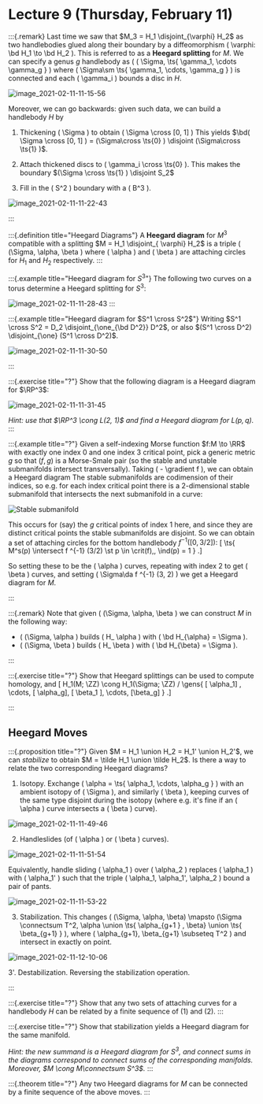 # Lecture 9 (Thursday, February 11)

:::{.remark}
Last time we saw that $M_3 = H_1 \disjoint_{\varphi} H_2$ as two handlebodies glued along their boundary by a diffeomorphism \( \varphi: \bd H_1 \to \bd H_2 \).
This is referred to as a **Heegard splitting** for $M$.
We can specify a genus $g$ handlebody as \( ( \Sigma, \ts{ \gamma_1, \cdots \gamma_g } \)  where \( \Sigma\sm \ts{ \gamma_1, \cdots, \gamma_g } \) is connected and each \( \gamma_i \) bounds a disc in $H$.

![image_2021-02-11-11-15-56](figures/image_2021-02-11-11-15-56.png)

Moreover, we can go backwards: given such data, we can build a handlebody $H$ by 

1. Thickening \( \Sigma \) to obtain \( \Sigma \cross [0, 1] \)
    This yields $\bd( \Sigma \cross [0, 1] ) = (\Sigma\cross \ts{0} ) \disjoint (\Sigma\cross \ts{1} )$.

2. Attach thickened discs to \( \gamma_i \cross \ts{0} \).
    This makes the boundary $(\Sigma \cross \ts{1} ) \disjoint S_2$

3. Fill in the \( S^2 \) boundary with a \( B^3 \).

![image_2021-02-11-11-22-43](figures/image_2021-02-11-11-22-43.png)

:::

:::{.definition title="Heegard Diagrams"}
A **Heegard diagram** for $M^3$ compatible with a splitting $M = H_1 \disjoint_{ \varphi} H_2$ is a triple \( (\Sigma, \alpha, \beta \) where \( \alpha \) and \( \beta \) are attaching circles for $H_1$ and $H_2$ respectively.
:::

:::{.example title="Heegard diagram for $S^3$"}
The following two curves on a torus determine a Heegard splitting for $S^3$:

![image_2021-02-11-11-28-43](figures/image_2021-02-11-11-28-43.png)
:::

:::{.example title="Heegard diagram for $S^1 \cross S^2$"}
Writing $S^1 \cross S^2 = D_2 \disjoint_{\one_{\bd D^2}} D^2$, or also $(S^1 \cross D^2) \disjoint_{\one} (S^1 \cross D^2)$.

![image_2021-02-11-11-30-50](figures/image_2021-02-11-11-30-50.png)

:::

:::{.exercise title="?"}
Show that the following diagram is a Heegard diagram for $\RP^3$:

![image_2021-02-11-11-31-45](figures/image_2021-02-11-11-31-45.png)

*Hint: use that $\RP^3 \cong L(2, 1)$ and find a Heegard diagram for $L(p, q)$.*
:::

:::{.example title="?"}
Given a self-indexing Morse function $f:M \to \RR$ with exactly one index 0 and one index 3 critical point, pick a generic metric $g$ so that $(f, g)$ is a Morse-Smale pair (so the stable and unstable submanifolds intersect transversally).
Taking \( - \gradient f \), we can obtain a Heegard diagram
The stable submanifolds are codimension of their indices, so e.g. for each index critical point there is a 2-dimensional stable submanifold that intersects the next submanifold in a curve:

![Stable submanifold](figures/image_2021-02-11-11-36-23.png)

This occurs for (say) the $g$ critical points of index $1$ here, and since they are distinct critical points the stable submanifolds are disjoint.
So we can obtain a set of attaching circles for the bottom handlebody $f ^{-1} ([0, 3/2])$:
\[
\ts{ M^s(p) \intersect f ^{-1} (3/2) \st p \in \crit(f),\, \ind(p) = 1 }
.\]

So setting these to be the \( \alpha \) curves, repeating with index 2 to get \( \beta \) curves, and setting \( \Sigma\da f ^{-1} (3, 2) \) we get a Heegard diagram for $M$.

:::

:::{.remark}
Note that given \( (\Sigma, \alpha, \beta \)  we can construct $M$ in the following way:

- \( (\Sigma, \alpha \) builds \( H_ \alpha \) with \( \bd H_{\alpha} = \Sigma \).
- \( (\Sigma, \beta \) builds \( H_ \beta \) with \( \bd H_{\beta} = \Sigma \).

:::

:::{.exercise title="?"}
Show that Heegard splittings can be used to compute homology, and 
\[
H_1(M; \ZZ) \cong H_1(\Sigma; \ZZ) / \gens{ [ \alpha_1] , \cdots, [ \alpha_g], [ \beta_1 ], \cdots, [\beta_g] } 
.\]

:::

## Heegard Moves

:::{.proposition title="?"}
Given $M = H_1 \union H_2 = H_1' \union H_2'$, we can *stabilize* to obtain $M = \tilde H_1 \union \tilde H_2$.
Is there a way to relate the two corresponding Heegard diagrams?

1. Isotopy.
  Exchange \( \alpha = \ts{ \alpha_1, \cdots, \alpha_g } \)  with an ambient isotopy of \( \Sigma \), and similarly \( \beta \), keeping curves of the same type disjoint during the isotopy (where e.g. it's fine if an \( \alpha \) curve intersects a \( \beta \) curve).

  ![image_2021-02-11-11-49-46](figures/image_2021-02-11-11-49-46.png)

2. Handleslides (of \( \alpha \) or \( \beta \) curves).
 
  ![image_2021-02-11-11-51-54](figures/image_2021-02-11-11-51-54.png) 

  Equivalently, handle sliding \( \alpha_1 \) over \( \alpha_2 \) replaces \( \alpha_1 \) with \( \alpha_1' \) such that the triple \( \alpha_1, \alpha_1', \alpha_2 \) bound a pair of pants.

  ![image_2021-02-11-11-53-22](figures/image_2021-02-11-11-53-22.png)

3. Stabilization.
  This changes \( (\Sigma, \alpha, \beta) \mapsto (\Sigma \connectsum T^2, \alpha \union \ts{ \alpha_{g+1 } , \beta} \union \ts{ \beta_{g+1} } \), where \( \alpha_{g+1}, \beta_{g+1} \subseteq T^2 \) and intersect in exactly on point.

  ![image_2021-02-11-12-10-06](figures/image_2021-02-11-12-10-06.png)

3'. Destabilization.
  Reversing the stabilization operation.

:::

:::{.exercise title="?"}
Show that any two sets of attaching curves for a handlebody $H$ can be related by a finite sequence of (1) and (2).
:::

:::{.exercise title="?"}
Show that stabilization yields a Heegard diagram for the same manifold.

*Hint: the new summand is a Heegard diagram for $S^3$, and connect sums in the diagrams correspond to connect sums of the corresponding manifolds. Moreover, $M \cong M\connectsum S^3$.*
:::

:::{.theorem title="?"}
Any two Heegard diagrams for $M$ can be connected by a finite sequence of the above moves.
:::

